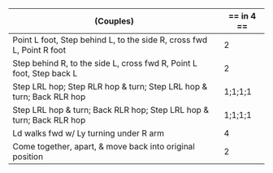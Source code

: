 |(Couples)| == in 4 == |
|----|-----|
|Point L foot, Step behind L, to the side R, cross fwd L, Point R foot |2|
|Step behind R, to the side L, cross fwd R, Point L foot, Step back L |2|
|Step LRL hop; Step RLR hop & turn; Step LRL hop & turn; Back RLR hop |1;1;1;1|
|Step LRL hop & turn; Back RLR hop; Step LRL hop & turn; Back RLR hop |1;1;1;1|
|Ld walks fwd w/ Ly turning under R arm |4|
|Come together, apart, & move back into original position |2|

